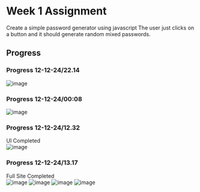 # Week 1 Assignment
Create a simple password generator using javascript The user just clicks on a button and it should generate random mixed passwords.

## Progress
### Progress 12-12-24/22.14
![image](https://github.com/user-attachments/assets/3a26dc13-657d-40dd-b840-6f70e47315a8)

### Progress 12-12-24/00:08
![image](https://github.com/user-attachments/assets/e6c8ee27-03e6-4c11-a669-a4938fce8f63)

### Progress 12-12-24/12.32
UI Completed  
![image](https://github.com/user-attachments/assets/068d0197-671e-4938-ad8b-eaca0355ee56)

### Progress 12-12-24/13.17
Full Site Completed  
![image](https://github.com/user-attachments/assets/a0b62b58-c552-4385-bf7a-5bbeee9aac3e)
![image](https://github.com/user-attachments/assets/c8ce96ef-cf1e-4bff-a145-b8018c31df2d)
![image](https://github.com/user-attachments/assets/7de13854-ff30-4a41-8376-423b2f6db238)
![image](https://github.com/user-attachments/assets/69ddd0da-094f-4374-b1f8-a30270919d68)
